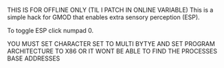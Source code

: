 THIS IS FOR OFFLINE ONLY (TIL I PATCH IN ONLINE VARIABLE)
This is a simple hack for GMOD that enables extra sensory perception (ESP).

To toggle ESP click numpad 0.

YOU MUST SET CHARACTER SET TO MULTI BYTYE AND SET PROGRAM ARCHITECTURE TO X86 OR IT WONT BE ABLE TO FIND THE PROCESSES BASE ADDRESSES
